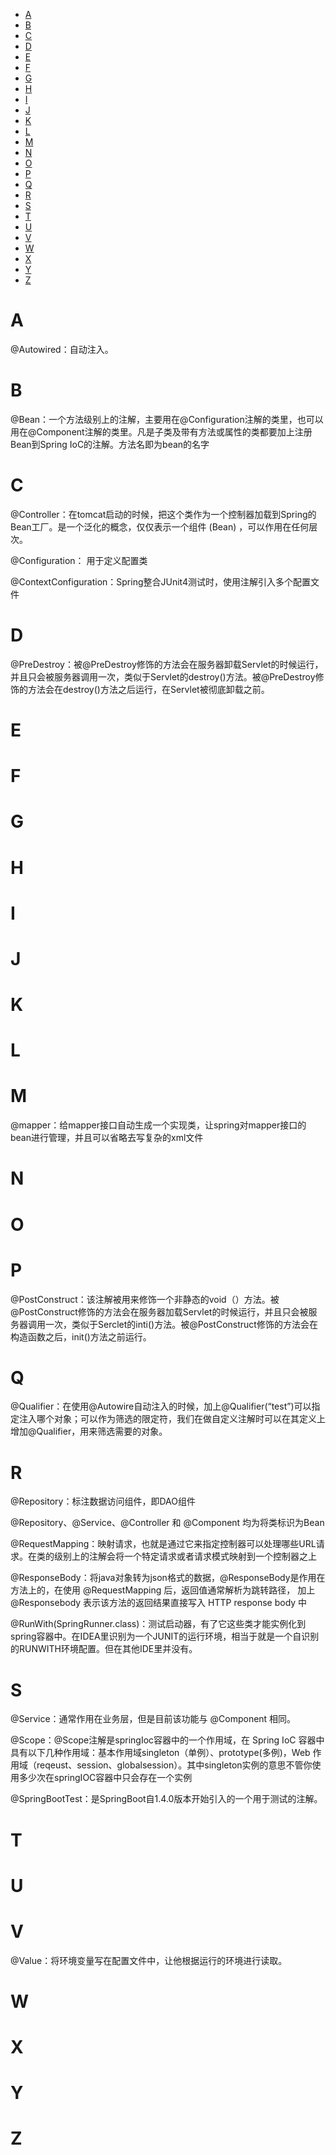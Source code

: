 - [A](#a)
- [B](#b)
- [C](#c)
- [D](#d)
- [E](#e)
- [F](#f)
- [G](#g)
- [H](#h)
- [I](#i)
- [J](#j)
- [K](#k)
- [L](#l)
- [M](#m)
- [N](#n)
- [O](#o)
- [P](#p)
- [Q](#q)
- [R](#r)
- [S](#s)
- [T](#t)
- [U](#u)
- [V](#v)
- [W](#w)
- [X](#x)
- [Y](#y)
- [Z](#z)

# A

@Autowired：自动注入。

# B

@Bean：一个方法级别上的注解，主要用在@Configuration注解的类里，也可以用在@Component注解的类里。凡是子类及带有方法或属性的类都要加上注册Bean到Spring IoC的注解。方法名即为bean的名字

# C

@Controller：在tomcat启动的时候，把这个类作为一个控制器加载到Spring的Bean工厂。是一个泛化的概念，仅仅表示一个组件 (Bean) ，可以作用在任何层次。

@Configuration： 用于定义配置类

@ContextConfiguration：Spring整合JUnit4测试时，使用注解引入多个配置文件

# D

@PreDestroy：被@PreDestroy修饰的方法会在服务器卸载Servlet的时候运行，并且只会被服务器调用一次，类似于Servlet的destroy()方法。被@PreDestroy修饰的方法会在destroy()方法之后运行，在Servlet被彻底卸载之前。

# E

# F

# G

# H

# I

# J

# K

# L

# M

@mapper：给mapper接口自动生成一个实现类，让spring对mapper接口的bean进行管理，并且可以省略去写复杂的xml文件

# N

# O

# P

@PostConstruct：该注解被用来修饰一个非静态的void（）方法。被@PostConstruct修饰的方法会在服务器加载Servlet的时候运行，并且只会被服务器调用一次，类似于Serclet的inti()方法。被@PostConstruct修饰的方法会在构造函数之后，init()方法之前运行。

# Q

@Qualifier：在使用@Autowire自动注入的时候，加上@Qualifier(“test”)可以指定注入哪个对象；可以作为筛选的限定符，我们在做自定义注解时可以在其定义上增加@Qualifier，用来筛选需要的对象。

# R

@Repository：标注数据访问组件，即DAO组件

@Repository、@Service、@Controller 和 @Component 均为将类标识为Bean

@RequestMapping：映射请求，也就是通过它来指定控制器可以处理哪些URL请求。在类的级别上的注解会将一个特定请求或者请求模式映射到一个控制器之上

@ResponseBody：将java对象转为json格式的数据，@ResponseBody是作用在方法上的，在使用 @RequestMapping 后，返回值通常解析为跳转路径，
加上 @Responsebody 表示该方法的返回结果直接写入 HTTP response body 中

@RunWith(SpringRunner.class)：测试启动器，有了它这些类才能实例化到spring容器中。在IDEA里识别为一个JUNIT的运行环境，相当于就是一个自识别的RUNWITH环境配置。但在其他IDE里并没有。

# S

@Service：通常作用在业务层，但是目前该功能与 @Component 相同。

@Scope：@Scope注解是springIoc容器中的一个作用域，在 Spring IoC 容器中具有以下几种作用域：基本作用域singleton（单例）、prototype(多例)，Web 作用域（reqeust、session、globalsession）。其中singleton实例的意思不管你使用多少次在springIOC容器中只会存在一个实例

@SpringBootTest：是SpringBoot自1.4.0版本开始引入的一个用于测试的注解。

# T

# U

# V

@Value：将环境变量写在配置文件中，让他根据运行的环境进行读取。

# W

# X

# Y

# Z
